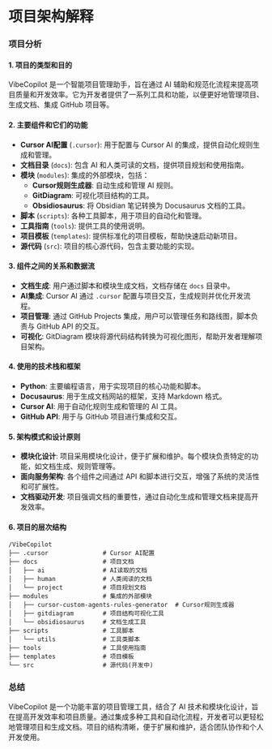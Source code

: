 # 项目架构解释

### 项目分析

#### 1. 项目的类型和目的

VibeCopilot 是一个智能项目管理助手，旨在通过 AI 辅助和规范化流程来提高项目质量和开发效率。它为开发者提供了一系列工具和功能，以便更好地管理项目、生成文档、集成 GitHub 项目等。

#### 2. 主要组件和它们的功能

- **Cursor AI配置** (`.cursor`): 用于配置与 Cursor AI 的集成，提供自动化规则生成和管理。
- **文档目录** (`docs`): 包含 AI 和人类可读的文档，提供项目规划和使用指南。
- **模块** (`modules`): 集成的外部模块，包括：
  - **Cursor规则生成器**: 自动生成和管理 AI 规则。
  - **GitDiagram**: 可视化项目结构的工具。
  - **Obsidiosaurus**: 将 Obsidian 笔记转换为 Docusaurus 文档的工具。
- **脚本** (`scripts`): 各种工具脚本，用于项目的自动化和管理。
- **工具指南** (`tools`): 提供工具的使用说明。
- **项目模板** (`templates`): 提供标准化的项目模板，帮助快速启动新项目。
- **源代码** (`src`): 项目的核心源代码，包含主要功能的实现。

#### 3. 组件之间的关系和数据流

- **文档生成**: 用户通过脚本和模块生成文档，文档存储在 `docs` 目录中。
- **AI集成**: Cursor AI 通过 `.cursor` 配置与项目交互，生成规则并优化开发流程。
- **项目管理**: 通过 GitHub Projects 集成，用户可以管理任务和路线图，脚本负责与 GitHub API 的交互。
- **可视化**: GitDiagram 模块将源代码结构转换为可视化图形，帮助开发者理解项目架构。

#### 4. 使用的技术栈和框架

- **Python**: 主要编程语言，用于实现项目的核心功能和脚本。
- **Docusaurus**: 用于生成文档网站的框架，支持 Markdown 格式。
- **Cursor AI**: 用于自动化规则生成和管理的 AI 工具。
- **GitHub API**: 用于与 GitHub 项目进行集成和交互。

#### 5. 架构模式和设计原则

- **模块化设计**: 项目采用模块化设计，便于扩展和维护。每个模块负责特定的功能，如文档生成、规则管理等。
- **面向服务架构**: 各个组件之间通过 API 和脚本进行交互，增强了系统的灵活性和可扩展性。
- **文档驱动开发**: 项目强调文档的重要性，通过自动化生成和管理文档来提高开发效率。

#### 6. 项目的层次结构

```
/VibeCopilot
├── .cursor               # Cursor AI配置
├── docs                  # 项目文档
│   ├── ai                # AI读取的文档
│   ├── human             # 人类阅读的文档
│   └── project           # 项目规划文档
├── modules               # 集成的外部模块
│   ├── cursor-custom-agents-rules-generator  # Cursor规则生成器
│   ├── gitdiagram        # 项目结构可视化工具
│   └── obsidiosaurus     # 文档生成工具
├── scripts               # 工具脚本
│   └── utils             # 工具类脚本
├── tools                 # 工具使用指南
├── templates             # 项目模板
└── src                   # 源代码(开发中)
```

### 总结

VibeCopilot 是一个功能丰富的项目管理工具，结合了 AI 技术和模块化设计，旨在提高开发效率和项目质量。通过集成多种工具和自动化流程，开发者可以更轻松地管理项目和生成文档。项目的结构清晰，便于扩展和维护，适合团队协作和个人开发使用。
